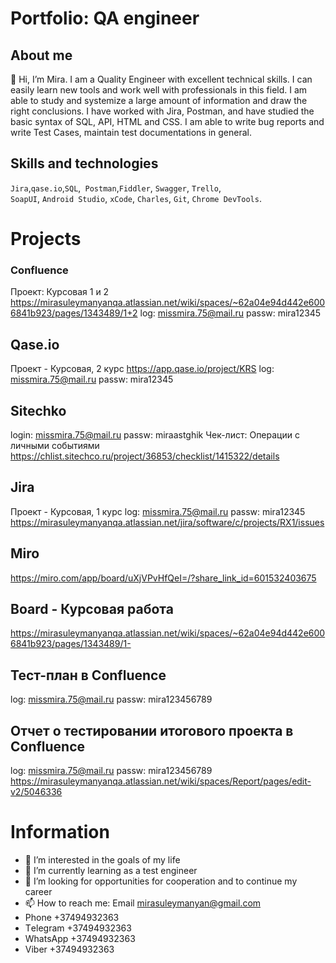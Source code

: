 # Portfolio: QA engineer

## About me

👋 Hi, I’m Mira. I am a Quality Engineer with excellent technical skills. I can easily learn new tools and work well with professionals in this field. I am able to study and systemize a large amount of information and draw the right conclusions. I have worked with Jira, Postman, and have studied the basic syntax of SQL, API, HTML and CSS. I am able to write bug reports and write Test Cases, maintain test documentations in general. 

## Skills and technologies
``Jira``,``qase.io``,``SQL``,`` Postman``,``Fiddler``, ``Swagger``, ``Trello``, <br>
``SoapUI``, ``Android Studio``, ``xCode``, ``Charles``, ``Git``, ``Chrome DevTools``.

# Projects

### 	Confluence 
Проект: Курсовая 1  и 2
https://mirasuleymanyanqa.atlassian.net/wiki/spaces/~62a04e94d442e6006841b923/pages/1343489/1+2
log:        missmira.75@mail.ru
passw:   mira12345

##	Qase.io
Проект - Курсовая, 2  курс
https://app.qase.io/project/KRS
log:        missmira.75@mail.ru
passw:  mira12345

##	Sitechko
login:      missmira.75@mail.ru
passw:    miraastghik
Чек-лист: Операции с личными событиями
https://chlist.sitechco.ru/project/36853/checklist/1415322/details

 ##	Jira
Проект - Курсовая, 1 курс
log:        missmira.75@mail.ru
passw:   mira12345
https://mirasuleymanyanqa.atlassian.net/jira/software/c/projects/RX1/issues


##	Miro
https://miro.com/app/board/uXjVPvHfQeI=/?share_link_id=601532403675

##	Board -  Курсовая работа 
https://mirasuleymanyanqa.atlassian.net/wiki/spaces/~62a04e94d442e6006841b923/pages/1343489/1-


##	Тест-план в Confluence
log:        missmira.75@mail.ru
passw:   mira123456789 

##	Отчет о тестировании итогового проекта  в Confluence
log:        missmira.75@mail.ru
passw:   mira123456789 
https://mirasuleymanyanqa.atlassian.net/wiki/spaces/Report/pages/edit-v2/5046336


# Information

- 👀 I’m interested in  the goals of my life
- 🌱 I’m currently learning as a test engineer
- 💞️ I’m looking for opportunities for cooperation and to continue my career
- 📫 How to reach me:   Email		   mirasuleymanyan@gmail.com
-    Phone		   +37494932363
-    Тelegram	 +37494932363
-    WhatsApp   +37494932363
-    Viber      +37494932363
